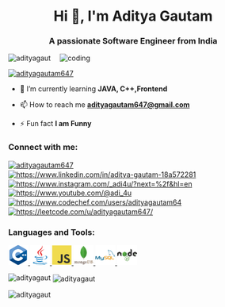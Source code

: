 <h1 align="center">Hi 👋, I'm Aditya Gautam</h1>
<h3 align="center">A passionate Software Engineer from India</h3>
<img align = "right" alt = "coding" width= "400" src= "https://user-images.githubusercontent.com/55389276/140866485-8fb1c876-9a8f-4d6a-98dc-08c4981eaf70.gif">

<p align="left"> <img src="https://komarev.com/ghpvc/?username=adityagaut&label=Profile%20views&color=0e75b6&style=flat" alt="adityagaut" /> </p>

<p align="left"> <a href="https://twitter.com/adityagautam647" target="blank"><img src="https://img.shields.io/twitter/follow/adityagautam647?logo=twitter&style=for-the-badge" alt="adityagautam647" /></a> </p>

- 🌱 I’m currently learning **JAVA, C++,Frontend**

- 📫 How to reach me **adityagautam647@gmail.com**

- ⚡ Fun fact **I am Funny**

<h3 align="left">Connect with me:</h3>
<p align="left">
<a href="https://twitter.com/adityagautam647" target="blank"><img align="center" src="https://raw.githubusercontent.com/rahuldkjain/github-profile-readme-generator/master/src/images/icons/Social/twitter.svg" alt="adityagautam647" height="30" width="40" /></a>
<a href="https://linkedin.com/in/https://www.linkedin.com/in/aditya-gautam-18a572281" target="blank"><img align="center" src="https://raw.githubusercontent.com/rahuldkjain/github-profile-readme-generator/master/src/images/icons/Social/linked-in-alt.svg" alt="https://www.linkedin.com/in/aditya-gautam-18a572281" height="30" width="40" /></a>
<a href="https://instagram.com/https://www.instagram.com/_adi4u/?next=%2f&hl=en" target="blank"><img align="center" src="https://raw.githubusercontent.com/rahuldkjain/github-profile-readme-generator/master/src/images/icons/Social/instagram.svg" alt="https://www.instagram.com/_adi4u/?next=%2f&hl=en" height="30" width="40" /></a>
<a href="https://www.youtube.com/c/https://www.youtube.com/@adi_4u" target="blank"><img align="center" src="https://raw.githubusercontent.com/rahuldkjain/github-profile-readme-generator/master/src/images/icons/Social/youtube.svg" alt="https://www.youtube.com/@adi_4u" height="30" width="40" /></a>
<a href="https://www.codechef.com/users/https://www.codechef.com/users/adityagautam64" target="blank"><img align="center" src="https://cdn.jsdelivr.net/npm/simple-icons@3.1.0/icons/codechef.svg" alt="https://www.codechef.com/users/adityagautam64" height="30" width="40" /></a>
<a href="https://www.leetcode.com/https://leetcode.com/u/adityagautam647/" target="blank"><img align="center" src="https://raw.githubusercontent.com/rahuldkjain/github-profile-readme-generator/master/src/images/icons/Social/leet-code.svg" alt="https://leetcode.com/u/adityagautam647/" height="30" width="40" /></a>
</p>

<h3 align="left">Languages and Tools:</h3>
<p align="left"> <a href="https://www.w3schools.com/cpp/" target="_blank" rel="noreferrer"> <img src="https://raw.githubusercontent.com/devicons/devicon/master/icons/cplusplus/cplusplus-original.svg" alt="cplusplus" width="40" height="40"/> </a> <a href="https://www.java.com" target="_blank" rel="noreferrer"> <img src="https://raw.githubusercontent.com/devicons/devicon/master/icons/java/java-original.svg" alt="java" width="40" height="40"/> </a> <a href="https://developer.mozilla.org/en-US/docs/Web/JavaScript" target="_blank" rel="noreferrer"> <img src="https://raw.githubusercontent.com/devicons/devicon/master/icons/javascript/javascript-original.svg" alt="javascript" width="40" height="40"/> </a> <a href="https://www.mongodb.com/" target="_blank" rel="noreferrer"> <img src="https://raw.githubusercontent.com/devicons/devicon/master/icons/mongodb/mongodb-original-wordmark.svg" alt="mongodb" width="40" height="40"/> </a> <a href="https://www.mysql.com/" target="_blank" rel="noreferrer"> <img src="https://raw.githubusercontent.com/devicons/devicon/master/icons/mysql/mysql-original-wordmark.svg" alt="mysql" width="40" height="40"/> </a> <a href="https://nodejs.org" target="_blank" rel="noreferrer"> <img src="https://raw.githubusercontent.com/devicons/devicon/master/icons/nodejs/nodejs-original-wordmark.svg" alt="nodejs" width="40" height="40"/> </a> </p>

<p><img align="left" src="https://github-readme-stats.vercel.app/api/top-langs?username=adityagaut&show_icons=true&locale=en&layout=compact" alt="adityagaut" /></p>

<p>&nbsp;<img align="center" src="https://github-readme-stats.vercel.app/api?username=adityagaut&show_icons=true&locale=en" alt="adityagaut" /></p>

<p><img align="center" src="https://github-readme-streak-stats.herokuapp.com/?user=adityagaut&" alt="adityagaut" /></p>
